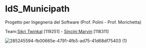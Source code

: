 # IdS_Municipath
Progetto per Ingegneria del Software (Prof. Polini - Prof. Morichetta) 

Team:[Sikri Twinkal](https://github.com/ToWinKallSikri) [119251] - [Sincini Marvin](https://github.com/Sassas98) [118311] 


![285245594-fb00665e-4791-4fb5-ad75-41d68df75403 (1)](https://github.com/ToWinKallSikri/IdS_Municipath/assets/118466836/f36ece69-d313-49b2-81cf-caf6498e058c)
 

